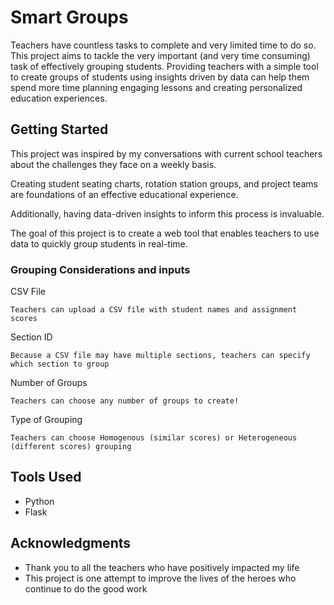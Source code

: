 # Smart Groups

Teachers have countless tasks to complete and very limited time to do so. This project aims to tackle the very important (and very time consuming) task of effectively grouping students. Providing teachers with a simple tool to create groups of students using insights driven by data can help them spend more time planning engaging lessons and creating personalized education experiences.

## Getting Started

This project was inspired by my conversations with current school teachers about the challenges they face on a weekly basis.

Creating student seating charts, rotation station groups, and project teams are foundations of an effective educational experience.

Additionally, having data-driven insights to inform this process is invaluable.

The goal of this project is to create a web tool that enables teachers to use data to quickly group students in real-time.

### Grouping Considerations and inputs

CSV File
```
Teachers can upload a CSV file with student names and assignment scores
```
Section ID
```
Because a CSV file may have multiple sections, teachers can specify which section to group
```
Number of Groups
```
Teachers can choose any number of groups to create!
```
Type of Grouping
```
Teachers can choose Homogenous (similar scores) or Heterogeneous (different scores) grouping
```

## Tools Used
- Python
- Flask


## Acknowledgments

* Thank you to all the teachers who have positively impacted my life
* This project is one attempt to improve the lives of the heroes who continue to do the good work

